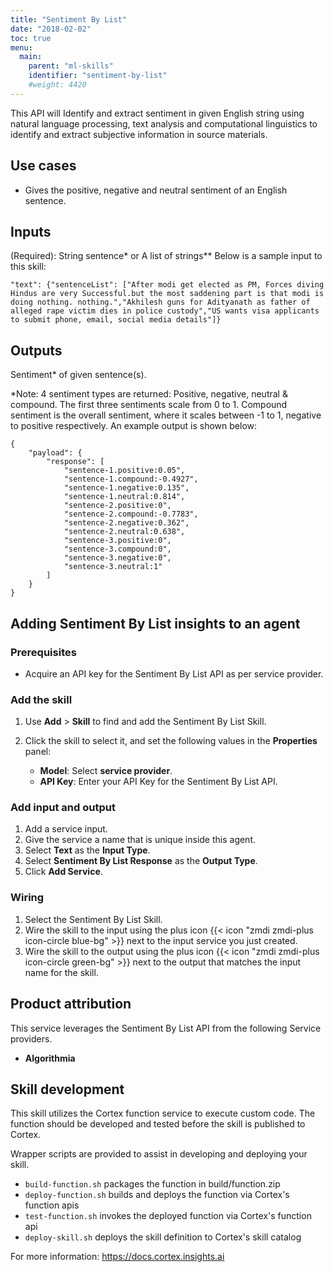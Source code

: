```yaml
---
title: "Sentiment By List"
date: "2018-02-02"
toc: true
menu:
  main:
    parent: "ml-skills"
    identifier: "sentiment-by-list"
    #weight: 4420
---
```


This API will Identify and extract sentiment in given English string using  natural language processing, text analysis and computational linguistics to identify and extract subjective information in source materials.
## Use cases
- Gives the positive, negative and neutral sentiment of an English sentence.

## Inputs
(Required):  String sentence* or A list of strings**
Below is a sample input to this skill:

```
"text": {"sentenceList": ["After modi get elected as PM, Forces diving Hindus are very Successful.but the most saddening part is that modi is doing nothing. nothing.","Akhilesh guns for Adityanath as father of alleged rape victim dies in police custody","US wants visa applicants to submit phone, email, social media details"]}
```

## Outputs
Sentiment* of given sentence(s).

*Note: 4 sentiment types are returned: Positive, negative, neutral & compound. The first three sentiments scale from 0 to 1. Compound sentiment is the overall sentiment, where it scales between -1 to 1, negative to positive respectively.
An example output is shown below:

```
{
    "payload": {
        "response": [
            "sentence-1.positive:0.05",
            "sentence-1.compound:-0.4927",
            "sentence-1.negative:0.135",
            "sentence-1.neutral:0.814",
            "sentence-2.positive:0",
            "sentence-2.compound:-0.7783",
            "sentence-2.negative:0.362",
            "sentence-2.neutral:0.638",
            "sentence-3.positive:0",
            "sentence-3.compound:0",
            "sentence-3.negative:0",
            "sentence-3.neutral:1"
        ]
    }
}
```

## Adding Sentiment By List insights to an agent
### Prerequisites
* Acquire an API key for the Sentiment By List API as per service provider.

### Add the skill
1. Use **Add** > **Skill** to find and add the Sentiment By List Skill.
1. Click the skill to select it, and set the following values in the **Properties** panel:
 
    * **Model**: Select **service provider**.
    * **API Key**: Enter your API Key for the Sentiment By List API.

### Add input and output
1. Add a service input.
1. Give the service a name that is unique inside this agent.
1. Select **Text** as the **Input Type**.
1. Select **Sentiment By List Response** as the **Output Type**.
1. Click **Add Service**.

### Wiring
1. Select the Sentiment By List Skill.
2. Wire the skill to the input using the plus icon {{< icon "zmdi zmdi-plus icon-circle blue-bg" >}} next to the input service you just created.
3. Wire the skill to the output using the plus icon {{< icon "zmdi zmdi-plus icon-circle green-bg" >}} next to the output that matches the input name for the skill.

## Product attribution
This service leverages the Sentiment By List API from the following Service providers.
* **Algorithmia**



## Skill development
This skill utilizes the Cortex function service to execute custom code.
The function should be developed and tested before the skill is published to Cortex.
  
Wrapper scripts are provided to assist in developing and deploying your skill.
* `build-function.sh` packages the function in build/function.zip
* `deploy-function.sh` builds and deploys the function via Cortex's function apis
* `test-function.sh` invokes the deployed function via Cortex's function api
* `deploy-skill.sh` deploys the skill definition to Cortex's skill catalog

For more information: https://docs.cortex.insights.ai
